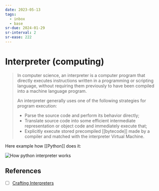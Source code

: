 ```yaml
---
date: 2023-05-13
tags:
  - inbox
  - base
sr-due: 2024-01-29
sr-interval: 2
sr-ease: 222
---
```


# Interpreter (computing)

> In computer science, an interpreter is a computer program that directly
> executes instructions written in a programming or scripting language, without
> requiring them previously to have been compiled into a machine language
> program.
>
> An interpreter generally uses one of the following strategies for program
> execution:
>
> - Parse the source code and perform its behavior directly;
> - Translate source code into some efficient intermediate representation or
>   object code and immediately execute that;
> - Explicitly execute stored precompiled [[bytecode]] made by a compiler and
>   matched with the interpreter Virtual Machine.

Here example how [[Python]] does it:

![How python interpreter works](img/how_python_interpreter_works.excalidraw)

## References

- [ ] [Crafting Interpreters](http://craftinginterpreters.com/contents.html)

